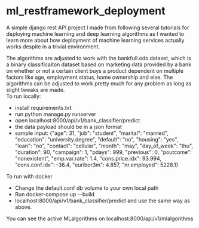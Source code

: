 # ml_restframework_deployment	
A simple django rest API project I made from following several tutorials for deploying machine learning and deep learning algorithms as I wanted to learn more about how deployment of machine learning services actually works despite in a trivial environment.	

The algorithms are adjusted to work with the bankfull.ods dataset, which is a binary classificaiton dataset based on marketing data provided by a bank on whether or not a certain client buys a product dependent on multiple factors like age, employment status, home ownership and else. The algorithms can be adjusted to work pretty much for any problem as long as slight tweaks are made.	
To run locally:	
- install requirements.txt	
- run python manage.py runserver	
- open localhost:8000/api/v1/bank_classifier/predict	
- the data payload should be in a json format	
- sample input: {"age": 31, "job": "student", "marital": "married", "education": "university.degree", "default": "no", "housing": "yes", "loan": "no", "contact": "cellular", "month": "may", "day_of_week": "thu", "duration": 90, "campaign": 1, "pdays": 999, "previous": 0, "poutcome": "nonexistent", "emp.var.rate": 1.4, "cons.price.idx": 93.994, "cons.conf.idx": -36.4, "euribor3m": 4.857, "nr.employed": 5228.1}	

To run with docker	
- Change the default.conf db volume to your own local path	
- Run docker-compose up --build	
- localhost:8000/api/v1/bank_classifier/predict and use the same way as above.	

You can see the active MLalgorithms on localhost:8000/api/v1/mlalgorithms	
